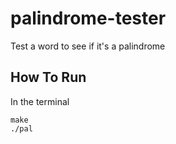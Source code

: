 # palindrome-tester
  Test a word to see if it's a palindrome
## How To Run
  In the terminal
  ```
  make
  ./pal
  ```
